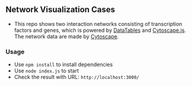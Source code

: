 ## Network Visualization Cases
- This repo shows two interaction networks consisting of transcription factors and genes, which is powered by [DataTables](https://datatables.net/) and [Cytoscape.js](http://js.cytoscape.org/). The network data are made by [Cytoscape](http://www.cytoscape.org/). 

### Usage
- Use `npm install` to install dependencies
- Use `node index.js` to start
- Check the result with URL: `http://localhost:3000/` 

